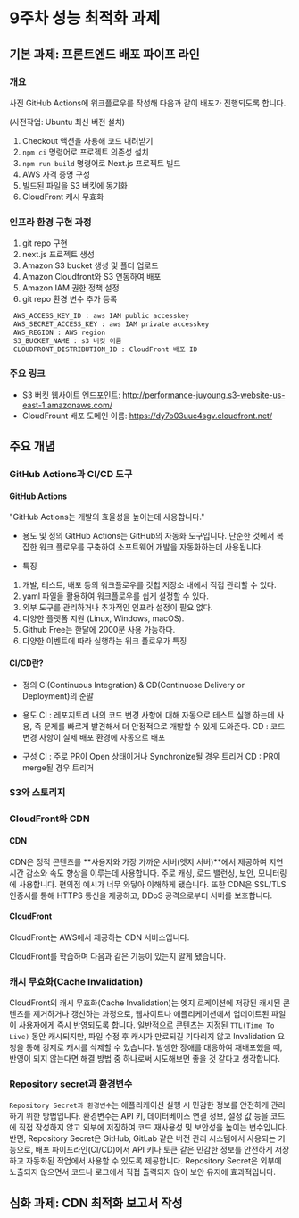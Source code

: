 # 9주차 성능 최적화 과제

## 기본 과제: 프론트엔드 배포 파이프 라인

### 개요

사진
GitHub Actions에 워크플로우를 작성해 다음과 같이 배포가 진행되도록 합니다.

(사전작업: Ubuntu 최신 버전 설치)

1. Checkout 액션을 사용해 코드 내려받기
2. `npm ci` 명령어로 프로젝트 의존성 설치
3. `npm run build` 명령어로 Next.js 프로젝트 빌드
4. AWS 자격 증명 구성
5. 빌드된 파일을 S3 버킷에 동기화
6. CloudFront 캐시 무효화

### 인프라 환경 구현 과정

1. git repo 구현
2. next.js 프로젝트 생성
3. Amazon S3 bucket 생성 및 폴더 업로드
4. Amazon Cloudfront와 S3 연동하여 배포
5. Amazon IAM 권한 정책 설정
6. git repo 환경 변수 추가 등록

```bash
 AWS_ACCESS_KEY_ID : aws IAM public accesskey
 AWS_SECRET_ACCESS_KEY : aws IAM private accesskey
 AWS_REGION : AWS region
 S3_BUCKET_NAME : s3 버킷 이름
 CLOUDFRONT_DISTRIBUTION_ID : CloudFront 배포 ID
```

### 주요 링크

- S3 버킷 웹사이트 엔드포인트: http://performance-juyoung.s3-website-us-east-1.amazonaws.com/
- CloudFrount 배포 도메인 이름: https://dy7o03uuc4sgv.cloudfront.net/

## 주요 개념

### GitHub Actions과 CI/CD 도구

#### GitHub Actions

"GitHub Actions는 개발의 효율성을 높이는데 사용합니다."

- 용도 및 정의
  GitHub Actions는 GitHub의 자동화 도구입니다. 단순한 것에서 복잡한 워크 플로우를 구축하여 소프트웨어 개발을 자동화하는데 사용됩니다.

- 특징

1. 개발, 테스트, 배포 등의 워크플로우를 깃헙 저장소 내에서 직접 관리할 수 있다.
2. yaml 파일을 활용하여 워크플로우를 쉽게 설정할 수 있다.
3. 외부 도구를 관리하거나 추가적인 인프라 설정이 필요 없다.
4. 다양한 플랫폼 지원 (Linux, Windows, macOS).
5. Github Free는 한달에 2000분 사용 가능하다.
6. 다양한 이벤트에 따라 실행하는 워크 플로우가 특징

#### CI/CD란?

- 정의
  CI(Continuous Integration) & CD(Continuose Delivery or Deployment)의 준말

- 용도
  CI : 레포지토리 내의 코드 변경 사항에 대해 자동으로 테스트 실행 하는데 사용, 즉 문제를 빠르게 발견해서 더 안정적으로 개발할 수 있게 도와준다.
  CD : 코드 변경 사항이 실제 배포 환경에 자동으로 배포

- 구성
  CI : 주로 PR이 Open 상태이거나 Synchronize될 경우 트리거
  CD : PR이 merge될 경우 트리거

### S3와 스토리지

### CloudFront와 CDN

#### CDN

CDN은 정적 콘텐츠를 **사용자와 가장 가까운 서버(엣지 서버)**에서 제공하여 지연 시간 감소와 속도 향상을 이루는데 사용합니다. 주로 캐싱, 로드 밸런싱, 보안, 모니터링에 사용합니다. 편의점 예시가 너무 와닿아 이해하게 됐습니다. 또한 CDN은 SSL/TLS 인증서를 통해 HTTPS 통신을 제공하고, DDoS 공격으로부터 서버를 보호합니다.

#### CloudFront

CloudFront는 AWS에서 제공하는 CDN 서비스입니다.

CloudFront를 학습하며 다음과 같은 기능이 있는지 알게 됐습니다.

### 캐시 무효화(Cache Invalidation)

CloudFront의 캐시 무효화(Cache Invalidation)는 엣지 로케이션에 저장된 캐시된 콘텐츠를 제거하거나 갱신하는 과정으로, 웹사이트나 애플리케이션에서 업데이트된 파일이 사용자에게 즉시 반영되도록 합니다. 일반적으로 콘텐츠는 지정된 `TTL(Time To Live)` 동안 캐시되지만, 파일 수정 후 캐시가 만료되길 기다리지 않고 Invalidation 요청을 통해 강제로 캐시를 삭제할 수 있습니다. 발생한 장애를 대응하여 재배포했을 때, 반영이 되지 않는다면 해결 방법 중 하나로써 시도해보면 좋을 것 같다고 생각합니다.

### Repository secret과 환경변수

`Repository Secret과 환경변수`는 애플리케이션 실행 시 민감한 정보를 안전하게 관리하기 위한 방법입니다. 환경변수는 API 키, 데이터베이스 연결 정보, 설정 값 등을 코드에 직접 작성하지 않고 외부에 저장하여 코드 재사용성 및 보안성을 높이는 변수입니다. 반면, Repository Secret은 GitHub, GitLab 같은 버전 관리 시스템에서 사용되는 기능으로, 배포 파이프라인(CI/CD)에서 API 키나 토큰 같은 민감한 정보를 안전하게 저장하고 자동화된 작업에서 사용할 수 있도록 제공합니다. Repository Secret은 외부에 노출되지 않으면서 코드나 로그에서 직접 출력되지 않아 보안 유지에 효과적입니다.

## 심화 과제: CDN 최적화 보고서 작성
